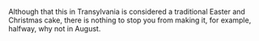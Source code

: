 Although that this in Transylvania is considered a traditional Easter and Christmas cake, there is nothing to stop you from making it, for example, halfway, why not in August.